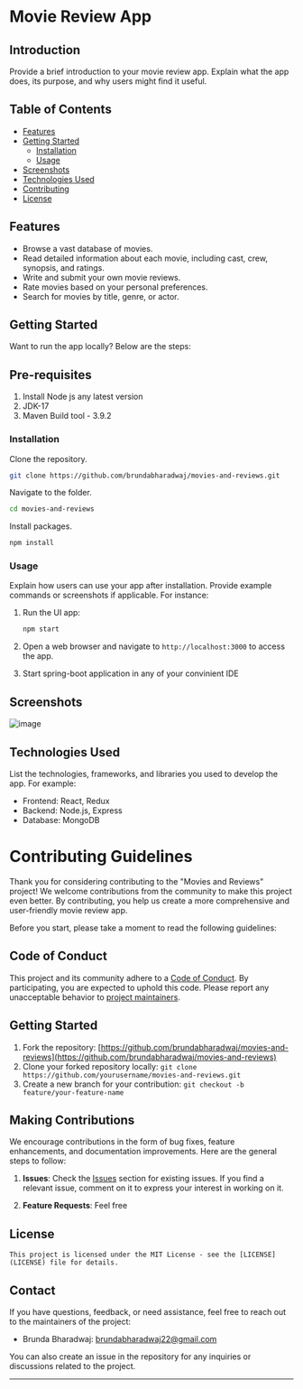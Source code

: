 # Movie Review App

## Introduction

Provide a brief introduction to your movie review app. Explain what the app does, its purpose, and why users might find it useful. 

## Table of Contents

- [Features](#features)
- [Getting Started](#getting-started)
  - [Installation](#installation)
  - [Usage](#usage)
- [Screenshots](#screenshots)
- [Technologies Used](#technologies-used)
- [Contributing](#contributing)
- [License](#license)

## Features
- Browse a vast database of movies.
- Read detailed information about each movie, including cast, crew, synopsis, and ratings.
- Write and submit your own movie reviews.
- Rate movies based on your personal preferences.
- Search for movies by title, genre, or actor.

## Getting Started

Want to run the app locally? Below are the steps:

## Pre-requisites
1) Install  Node js any latest version
2) JDK-17
3) Maven Build tool - 3.9.2

### Installation

Clone the repository.

```bash
git clone https://github.com/brundabharadwaj/movies-and-reviews.git
```

Navigate to the folder.

```bash
cd movies-and-reviews
```
Install packages.

```bash
npm install
```

### Usage

Explain how users can use your app after installation. Provide example commands or screenshots if applicable. For instance:

1. Run the UI app:
   ```bash
   npm start

   ```
  
2. Open a web browser and navigate to `http://localhost:3000` to access the app.

3. Start spring-boot application in any of your convinient IDE

## Screenshots

![image](https://github.com/brundabharadwaj/movies-and-reviews/assets/49773125/37addd8e-1fee-4fc1-b8bf-f1bcb56cce25)


## Technologies Used

List the technologies, frameworks, and libraries you used to develop the app. For example:

- Frontend: React, Redux
- Backend: Node.js, Express
- Database: MongoDB

# Contributing Guidelines

Thank you for considering contributing to the "Movies and Reviews" project! We welcome contributions from the community to make this project even better. By contributing, you help us create a more comprehensive and user-friendly movie review app.

Before you start, please take a moment to read the following guidelines:

## Code of Conduct

This project and its community adhere to a [Code of Conduct](CODE_OF_CONDUCT.md). By participating, you are expected to uphold this code. Please report any unacceptable behavior to [project maintainers](mailto:example@example.com).

## Getting Started

1. Fork the repository: [https://github.com/brundabharadwaj/movies-and-reviews](https://github.com/brundabharadwaj/movies-and-reviews)
2. Clone your forked repository locally: `git clone https://github.com/yourusername/movies-and-reviews.git`
3. Create a new branch for your contribution: `git checkout -b feature/your-feature-name`

## Making Contributions

We encourage contributions in the form of bug fixes, feature enhancements, and documentation improvements. Here are the general steps to follow:

1. **Issues**: Check the [Issues](https://github.com/brundabharadwaj/movies-and-reviews/issues) section for existing issues. If you find a relevant issue, comment on it to express your interest in working on it.

2. **Feature Requests**: Feel free


## License

```plaintext
This project is licensed under the MIT License - see the [LICENSE](LICENSE) file for details.
```

## Contact

If you have questions, feedback, or need assistance, feel free to reach out to the maintainers of the project:

- Brunda Bharadwaj: [brundabharadwaj22@gmail.com](mailto:brundabharadwaj22@gmail.com)

You can also create an issue in the repository for any inquiries or discussions related to the project.


---
